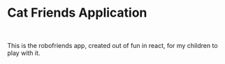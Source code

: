 <h1>Cat Friends Application</h1>
<br />
<p>This is the robofriends app, created out of fun in react, for my children to play with it.</p>
